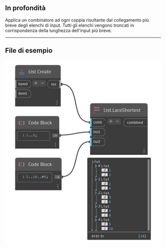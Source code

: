 ## In profondità
Applica un combinatore ad ogni coppia risultante dal collegamento più breve degli elenchi di input. Tutti gli elenchi vengono troncati in corrispondenza della lunghezza dell'input più breve.
___
## File di esempio

![LaceShortest](./CoreNodeModels.HigherOrder.LaceShortest_img.jpg)

